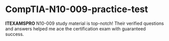 # CompTIA-N10-009-practice-test
**ITEXAMSPRO** N10-009 study material is top-notch! Their verified questions and answers helped me ace the certification exam with guaranteed success.

